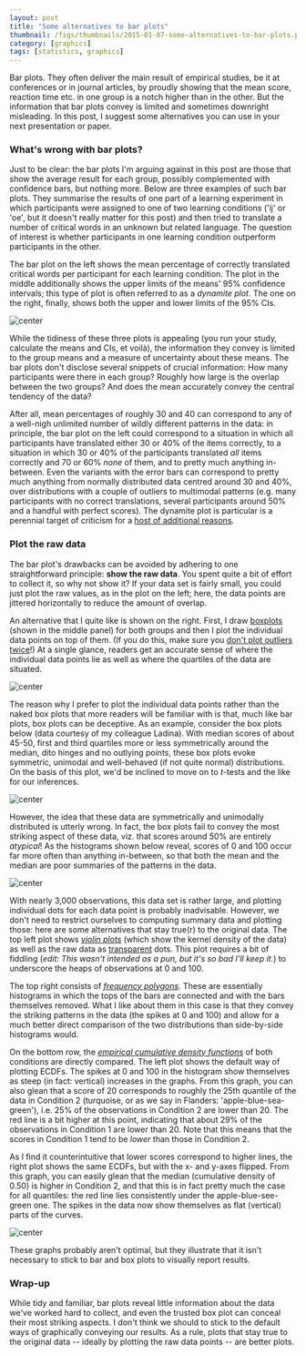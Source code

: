 ```yaml
---
layout: post
title: "Some alternatives to bar plots"
thumbnail: /figs/thumbnails/2015-01-07-some-alternatives-to-bar-plots.png
category: [graphics]
tags: [statistics, graphics]
---
```




Bar plots. They often deliver the main result of empirical studies, be it at conferences or in journal articles, by proudly showing that the mean score, reaction time etc. in one group is a notch higher than in the other.
But the information that bar plots convey is limited and sometimes downright misleading.
In this post, I suggest some alternatives you can use in your next presentation or paper.

<!--more-->

### What's wrong with bar plots?

Just to be clear: the bar plots I'm arguing against in this post are those that show the average result for each group, possibly complemented with confidence bars, but nothing more.
Below are three examples of such bar plots.
They summarise the results of one part of a learning experiment in which participants were assigned to one of two learning conditions ('ij' or 'oe', but it doesn't really matter for this post) and then tried to translate a number of critical words in an unknown but related language.
The question of interest is whether participants in one learning condition outperform participants in the other.

The bar plot on the left shows the mean percentage of correctly translated critical words per participant for each learning condition.
The plot in the middle additionally shows the upper limits of the means' 95% confidence intervals; this type of plot is often referred to as a _dynamite plot_.
The one on the right, finally, shows both the upper and lower limits of the 95% CIs.

![center](/figs/2015-01-07-some-alternatives-to-barplots/unnamed-chunk-2-1.png) 




While the tidiness of these three plots is appealing (you run your study, calculate the means and CIs, et voilà), the information they convey is limited to the group means and a measure of uncertainty about these means.
The bar plots don't disclose several snippets of crucial information:
How many participants were there in each group?
Roughly how large is the overlap between the two groups?
And does the mean accurately convey the central tendency of the data?

After all, mean percentages of roughly 30 and 40 can correspond to any of a well-nigh unlimited number of wildly different patterns in the data:
in principle, the bar plot on the left could correspond to a situation in which all participants have translated either 30 or 40% of the items correctly, to a situation in which 30 or 40% of the participants translated _all_ items correctly and 70 or 60% _none_ of them, and to pretty much anything in-between.
Even the variants with the error bars can correspond to pretty much anything from normally distributed data centred around 30 and 40%, over distributions with a couple of outliers to multimodal patterns (e.g. many participants with no correct translations, several participants around 50% and a handful with perfect scores).
The dynamite plot is particular is a perennial target of criticism for a [host of additional reasons](http://biostat.mc.vanderbilt.edu/wiki/pub/Main/TatsukiKoyama/Poster3.pdf).

### Plot the raw data
The bar plot's drawbacks can be avoided by adhering to one straightforward principle: **show the raw data**.
You spent quite a bit of effort to collect it, so why not show it?
If your data set is fairly small, you could just plot the raw values, as in the plot on the left;
here, the data points are jittered horizontally to reduce the amount of overlap.

An alternative that I quite like is shown on the right.
First, I draw [boxplots](http://en.wikipedia.org/wiki/Box_plot) (shown in the middle panel) for both groups 
and then I plot the individual data points on top of them. (If you do this, make sure you [don't plot outliers twice](http://www.zijdeman.nl/files/r_examples/boxplot_example.html)!)
At a single glance, readers get an accurate sense of where the individual data points lie as well as where the quartiles of the data are situated.

![center](/figs/2015-01-07-some-alternatives-to-barplots/unnamed-chunk-3-1.png) 

The reason why I prefer to plot the individual data points rather than the naked box plots that more readers will be familiar with is that, much like bar plots, box plots can be deceptive.
As an example, consider the box plots below (data courtesy of my colleague Ladina). With median scores of about 45-50, first and third quartiles more or less symmetrically around the median, dito hinges and no outlying points, these box plots evoke symmetric, unimodal and well-behaved (if not quite normal) distributions.
On the basis of this plot, we'd be inclined to move on to _t_-tests and the like for our inferences.

![center](/figs/2015-01-07-some-alternatives-to-barplots/unnamed-chunk-4-1.png) 

However, the idea that these data are symmetrically and unimodally distributed is utterly wrong.
In fact, the box plots fail to convey the most striking aspect of these data, viz. that scores around 50% are entirely _atypical_!
As the histograms shown below reveal, scores of 0 and 100 occur far more often than anything in-between,
so that both the mean and the median are poor summaries of the patterns in the data.

![center](/figs/2015-01-07-some-alternatives-to-barplots/unnamed-chunk-5-1.png) 

With nearly 3,000 observations, this data set is rather large, and plotting individual dots for each data point is probably inadvisable.
However, we don't need to restrict ourselves to computing summary data and plotting those: here are some alternatives that stay true(r) to the original data.
The top left plot shows  [_violin plots_](http://www.statmethods.net/graphs/boxplot.html) (which show the kernel density of the data) as well as the raw data as [transparent](http://stackoverflow.com/a/21314508/1331521) dots. This plot requires a bit of fiddling (_edit: This wasn't intended as a pun, but it's so bad I'll keep it._) to underscore the heaps of observations at 0 and 100.

The top right consists of [_frequency polygons_](http://onlinestatbook.com/2/graphing_distributions/freq_poly.html). These are essentially histograms in which the tops of the bars are connected and with the bars themselves removed. What I like about them in this case is that they convey the striking patterns in the data (the spikes at 0 and 100) and allow for a much better direct comparison of the two distributions than side-by-side histograms would.

On the bottom row, the [_empirical cumulative density functions_](http://r-dir.com/blog/2014/03/cdfs-in-r.html) of both conditions are directly compared. The left plot shows the default way of plotting ECDFs.
The spikes at 0 and 100 in the histogram show themselves as steep (in fact: vertical) increases in the graphs. From this graph, you can also glean that a score of 20 corresponds to roughly the 25th quantile of the data in Condition 2 (turquoise, or as we say in Flanders: 'apple-blue-sea-green'), i.e. 25% of the observations in Condition 2 are lower than 20. The red line is a bit higher at this point, indicating that about 29% of the observations in Condition 1 are lower than 20.
Note that this means that the scores in Condition 1 tend to be _lower_ than those in Condition 2.

As I find it counterintuitive that lower scores correspond to higher lines, the right plot shows the same ECDFs, but with the x- and y-axes flipped.
From this graph, you can easily glean that the median (cumulative density of 0.50) is higher in Condition 2, and that this is in fact pretty much the case for all quantiles: the red line lies consistently under the apple-blue-see-green one.
The spikes in the data now show themselves as flat (vertical) parts of the curves. 

![center](/figs/2015-01-07-some-alternatives-to-barplots/unnamed-chunk-6-1.png) 

These graphs probably aren't optimal, but they illustrate that it isn't necessary to stick to bar and box plots to visually report results.

### Wrap-up
While tidy and familiar, bar plots reveal little information about the data we've worked hard to collect, and even the trusted box plot can conceal their most striking aspects. I don't think we should to stick to the default ways of graphically conveying our results. As a rule, plots that stay true to the original data -- ideally by plotting the raw data points -- are better plots.

